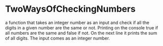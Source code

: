 # TwoWaysOfCheckingNumbers
a function that takes an integer number as an input and check if all the digits in a given number are the same or not. Printing on the console true if all numbers are the same and false if not. On the next line it prints the sum of all digits. The input comes as an integer number.
